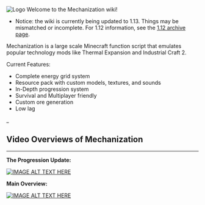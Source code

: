 ![Logo](http://i.imgur.com/kNajiaw.png)
Welcome to the Mechanization wiki!

* Notice: the wiki is currently being updated to 1.13. Things may be mismatched or incomplete. For 1.12 information, see the [1.12 archive page](https://github.com/ImCoolYeah105/Mechanization/wiki/1.12-Archive).

Mechanization is a large scale Minecraft function script that emulates popular technology mods like Thermal Expansion and Industrial Craft 2.

Current Features:
* Complete energy grid system
* Resource pack with custom models, textures, and sounds
* In-Depth progression system
* Survival and Multiplayer friendly
* Custom ore generation
* Low lag

_

## **Video Overviews of Mechanization**
***
**The Progression Update:**

[![IMAGE ALT TEXT HERE](https://img.youtube.com/vi/EhxSkXbYKgk/0.jpg)](https://www.youtube.com/watch?v=EhxSkXbYKgk)

**Main Overview:**

[![IMAGE ALT TEXT HERE](https://img.youtube.com/vi/zVmLx0oJ4kE/0.jpg)](https://www.youtube.com/watch?v=zVmLx0oJ4kE)